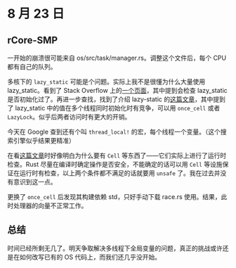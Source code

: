 # 8 月 23 日

## rCore-SMP

一开始的崩溃很可能来自 os/src/task/manager.rs。调整这个文件后，每个 CPU 都有自己的队列。

多核下的 ```lazy_static``` 可能是个问题。实际上我不是很懂为什么大量使用 lazy_static。看到了 Stack Overflow 上的[一个页面](https://stackoverflow.com/questions/63433547/more-efficient-alternative-to-thread-local-and-lazy-static)，其中提到会检查 lazy_static 是否初始化过了。再进一步查找，找到了介绍 lazy-static 的[这篇文章](https://blog.logrocket.com/rust-lazy-static-pattern/)，其中提到了 lazy_static 中的值在多个线程同时初始化时有竞争，可以用 ```once_cell``` 或者 ```LazyLock```。似乎后两者访问时有更大的开销。

今天在 Google 查到还有个叫 ```thread_local!``` 的宏，每个线程一个变量。（这个搜索引擎似乎结果更精准）


在看[这篇文章](https://zhuanlan.zhihu.com/p/362285521)时好像明白为什么要有 ```Cell``` 等东西了——它们实际上进行了运行时检查。Rust 尽量在编译时确定操作是否安全，不能确定的话可以用 ```Cell``` 等设施保证在运行时有检查，以上两个条件都不满足的话就要用 ```unsafe``` 了。我在过去并没有意识到这一点。

更换了 ```once_cell``` 后发现其构建依赖 std，只好手动下载 race.rs 使用。结果，此时处理器的向量不正常工作。

## 总结

时间已经所剩无几了。明天争取解决多线程下全局变量的问题，真正的挑战或许还是在如何改写已有的 OS 代码上，而我们还几乎没开始。